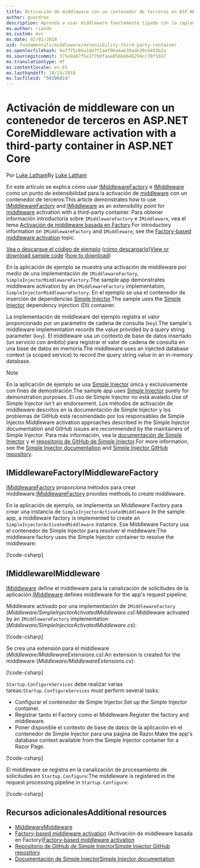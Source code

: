 ```yaml
---
title: Activación de middleware con un contenedor de terceros en ASP.NET Core
author: guardrex
description: Aprenda a usar middleware fuertemente tipado con la implementación de una activación basada en Factory y un contenedor de terceros en ASP.NET Core.
ms.author: riande
ms.custom: mvc
ms.date: 02/02/2018
uid: fundamentals/middleware/extensibility-third-party-container
ms.openlocfilehash: 6af775c66a1de7f1a4f06a4a639ade20c6493b2a
ms.sourcegitcommit: 375e9a67f5e1f7b0faaa056b4b46294cc70f55b7
ms.translationtype: HT
ms.contentlocale: es-ES
ms.lasthandoff: 10/29/2018
ms.locfileid: "50206814"
---
```

# <a name="middleware-activation-with-a-third-party-container-in-aspnet-core"></a><span data-ttu-id="79b8a-103">Activación de middleware con un contenedor de terceros en ASP.NET Core</span><span class="sxs-lookup"><span data-stu-id="79b8a-103">Middleware activation with a third-party container in ASP.NET Core</span></span>

<span data-ttu-id="79b8a-104">Por [Luke Latham](https://github.com/guardrex)</span><span class="sxs-lookup"><span data-stu-id="79b8a-104">By [Luke Latham](https://github.com/guardrex)</span></span>

<span data-ttu-id="79b8a-105">En este artículo se explica cómo usar [IMiddlewareFactory](/dotnet/api/microsoft.aspnetcore.http.imiddlewarefactory) e [IMiddleware](/dotnet/api/microsoft.aspnetcore.http.imiddleware) como un punto de extensibilidad para la activación de [middleware](xref:fundamentals/middleware/index) con un contenedor de terceros.</span><span class="sxs-lookup"><span data-stu-id="79b8a-105">This article demonstrates how to use [IMiddlewareFactory](/dotnet/api/microsoft.aspnetcore.http.imiddlewarefactory) and [IMiddleware](/dotnet/api/microsoft.aspnetcore.http.imiddleware) as an extensibility point for [middleware](xref:fundamentals/middleware/index) activation with a third-party container.</span></span> <span data-ttu-id="79b8a-106">Para obtener información introductoria sobre `IMiddlewareFactory` e `IMiddleware`, vea el tema [Activación de middleware basada en Factory](xref:fundamentals/middleware/extensibility).</span><span class="sxs-lookup"><span data-stu-id="79b8a-106">For introductory information on `IMiddlewareFactory` and `IMiddleware`, see the [Factory-based middleware activation](xref:fundamentals/middleware/extensibility) topic.</span></span>

<span data-ttu-id="79b8a-107">[Vea o descargue el código de ejemplo](https://github.com/aspnet/Docs/tree/master/aspnetcore/fundamentals/middleware/extensibility-third-party-container/sample) ([cómo descargarlo](xref:index#how-to-download-a-sample))</span><span class="sxs-lookup"><span data-stu-id="79b8a-107">[View or download sample code](https://github.com/aspnet/Docs/tree/master/aspnetcore/fundamentals/middleware/extensibility-third-party-container/sample) ([how to download](xref:index#how-to-download-a-sample))</span></span>

<span data-ttu-id="79b8a-108">En la aplicación de ejemplo se muestra una activación de middleware por medio de una implementación de `IMiddlewareFactory`, `SimpleInjectorMiddlewareFactory`.</span><span class="sxs-lookup"><span data-stu-id="79b8a-108">The sample app demonstrates middleware activation by an `IMiddlewareFactory` implementation, `SimpleInjectorMiddlewareFactory`.</span></span> <span data-ttu-id="79b8a-109">En el ejemplo se usa el contenedor de inserción de dependencias [Simple Injector](https://simpleinjector.org).</span><span class="sxs-lookup"><span data-stu-id="79b8a-109">The sample uses the [Simple Injector](https://simpleinjector.org) dependency injection (DI) container.</span></span>

<span data-ttu-id="79b8a-110">La implementación de middleware del ejemplo registra el valor proporcionado por un parámetro de cadena de consulta (`key`).</span><span class="sxs-lookup"><span data-stu-id="79b8a-110">The sample's middleware implementation records the value provided by a query string parameter (`key`).</span></span> <span data-ttu-id="79b8a-111">El middleware usa un contexto de base de datos insertado (un servicio con ámbito) para registrar el valor de cadena de consulta en una base de datos en memoria.</span><span class="sxs-lookup"><span data-stu-id="79b8a-111">The middleware uses an injected database context (a scoped service) to record the query string value in an in-memory database.</span></span>

> [!NOTE]
> <span data-ttu-id="79b8a-112">En la aplicación de ejemplo se usa [Simple Injector](https://github.com/simpleinjector/SimpleInjector) única y exclusivamente con fines de demostración.</span><span class="sxs-lookup"><span data-stu-id="79b8a-112">The sample app uses [Simple Injector](https://github.com/simpleinjector/SimpleInjector) purely for demonstration purposes.</span></span> <span data-ttu-id="79b8a-113">El uso de Simple Injector no está avalado.</span><span class="sxs-lookup"><span data-stu-id="79b8a-113">Use of Simple Injector isn't an endorsement.</span></span> <span data-ttu-id="79b8a-114">Los métodos de activación de middleware descritos en la documentación de Simple Injector y los problemas de GitHub está recomendado por los responsables de Simple Injector.</span><span class="sxs-lookup"><span data-stu-id="79b8a-114">Middleware activation approaches described in the Simple Injector documentation and GitHub issues are recommended by the maintainers of Simple Injector.</span></span> <span data-ttu-id="79b8a-115">Para más información, vea la [documentación de Simple Injector](https://simpleinjector.readthedocs.io/en/latest/index.html) y el [repositorio de GitHub de Simple Injector](https://github.com/simpleinjector/SimpleInjector).</span><span class="sxs-lookup"><span data-stu-id="79b8a-115">For more information, see the [Simple Injector documentation](https://simpleinjector.readthedocs.io/en/latest/index.html) and [Simple Injector GitHub repository](https://github.com/simpleinjector/SimpleInjector).</span></span>

## <a name="imiddlewarefactory"></a><span data-ttu-id="79b8a-116">IMiddlewareFactory</span><span class="sxs-lookup"><span data-stu-id="79b8a-116">IMiddlewareFactory</span></span>

<span data-ttu-id="79b8a-117">[IMiddlewareFactory](/dotnet/api/microsoft.aspnetcore.http.imiddlewarefactory) proporciona métodos para crear middleware.</span><span class="sxs-lookup"><span data-stu-id="79b8a-117">[IMiddlewareFactory](/dotnet/api/microsoft.aspnetcore.http.imiddlewarefactory) provides methods to create middleware.</span></span>

<span data-ttu-id="79b8a-118">En la aplicación de ejemplo, se implementa un Middleware Factory para crear una instancia de `SimpleInjectorActivatedMiddleware`.</span><span class="sxs-lookup"><span data-stu-id="79b8a-118">In the sample app, a middleware factory is implemented to create an `SimpleInjectorActivatedMiddleware` instance.</span></span> <span data-ttu-id="79b8a-119">Ese Middleware Factory usa el contenedor de Simple Injector para resolver el middleware:</span><span class="sxs-lookup"><span data-stu-id="79b8a-119">The middleware factory uses the Simple Injector container to resolve the middleware:</span></span>

[!code-csharp[](extensibility-third-party-container/sample/Middleware/SimpleInjectorMiddlewareFactory.cs?name=snippet1&highlight=5-8,12)]

## <a name="imiddleware"></a><span data-ttu-id="79b8a-120">IMiddleware</span><span class="sxs-lookup"><span data-stu-id="79b8a-120">IMiddleware</span></span>

<span data-ttu-id="79b8a-121">[IMiddleware](/dotnet/api/microsoft.aspnetcore.http.imiddleware) define el middleware para la canalización de solicitudes de la aplicación.</span><span class="sxs-lookup"><span data-stu-id="79b8a-121">[IMiddleware](/dotnet/api/microsoft.aspnetcore.http.imiddleware) defines middleware for the app's request pipeline.</span></span>

<span data-ttu-id="79b8a-122">Middleware activado por una implementación de `IMiddlewareFactory` (*Middleware/SimpleInjectorActivatedMiddleware.cs*):</span><span class="sxs-lookup"><span data-stu-id="79b8a-122">Middleware activated by an `IMiddlewareFactory` implementation (*Middleware/SimpleInjectorActivatedMiddleware.cs*):</span></span>

[!code-csharp[](extensibility-third-party-container/sample/Middleware/SimpleInjectorActivatedMiddleware.cs?name=snippet1)]

<span data-ttu-id="79b8a-123">Se crea una extensión para el middleware (*Middleware/MiddlewareExtensions.cs*):</span><span class="sxs-lookup"><span data-stu-id="79b8a-123">An extension is created for the middleware (*Middleware/MiddlewareExtensions.cs*):</span></span>

[!code-csharp[](extensibility-third-party-container/sample/Middleware/MiddlewareExtensions.cs?name=snippet1)]

<span data-ttu-id="79b8a-124">`Startup.ConfigureServices` debe realizar varias tareas:</span><span class="sxs-lookup"><span data-stu-id="79b8a-124">`Startup.ConfigureServices` must perform several tasks:</span></span>

* <span data-ttu-id="79b8a-125">Configurar el contenedor de Simple Injector.</span><span class="sxs-lookup"><span data-stu-id="79b8a-125">Set up the Simple Injector container.</span></span>
* <span data-ttu-id="79b8a-126">Registrar tanto el Factory como el Middleware.</span><span class="sxs-lookup"><span data-stu-id="79b8a-126">Register the factory and middleware.</span></span>
* <span data-ttu-id="79b8a-127">Poner disponible el contexto de base de datos de la aplicación en el contenedor de Simple Injector para una página de Razor.</span><span class="sxs-lookup"><span data-stu-id="79b8a-127">Make the app's database context available from the Simple Injector container for a Razor Page.</span></span>

[!code-csharp[](extensibility-third-party-container/sample/Startup.cs?name=snippet1)]

<span data-ttu-id="79b8a-128">El middleware se registra en la canalización de procesamiento de solicitudes en `Startup.Configure`:</span><span class="sxs-lookup"><span data-stu-id="79b8a-128">The middleware is registered in the request processing pipeline in `Startup.Configure`:</span></span>

[!code-csharp[](extensibility-third-party-container/sample/Startup.cs?name=snippet2&highlight=13)]

## <a name="additional-resources"></a><span data-ttu-id="79b8a-129">Recursos adicionales</span><span class="sxs-lookup"><span data-stu-id="79b8a-129">Additional resources</span></span>

* [<span data-ttu-id="79b8a-130">Middleware</span><span class="sxs-lookup"><span data-stu-id="79b8a-130">Middleware</span></span>](xref:fundamentals/middleware/index)
* <span data-ttu-id="79b8a-131">[Factory-based middleware activation](xref:fundamentals/middleware/extensibility) (Activación de middleware basada en Factory)</span><span class="sxs-lookup"><span data-stu-id="79b8a-131">[Factory-based middleware activation](xref:fundamentals/middleware/extensibility)</span></span>
* [<span data-ttu-id="79b8a-132">Repositorio de GitHub de Simple Injector</span><span class="sxs-lookup"><span data-stu-id="79b8a-132">Simple Injector GitHub repository</span></span>](https://github.com/simpleinjector/SimpleInjector)
* [<span data-ttu-id="79b8a-133">Documentación de Simple Injector</span><span class="sxs-lookup"><span data-stu-id="79b8a-133">Simple Injector documentation</span></span>](https://simpleinjector.readthedocs.io/en/latest/index.html)
